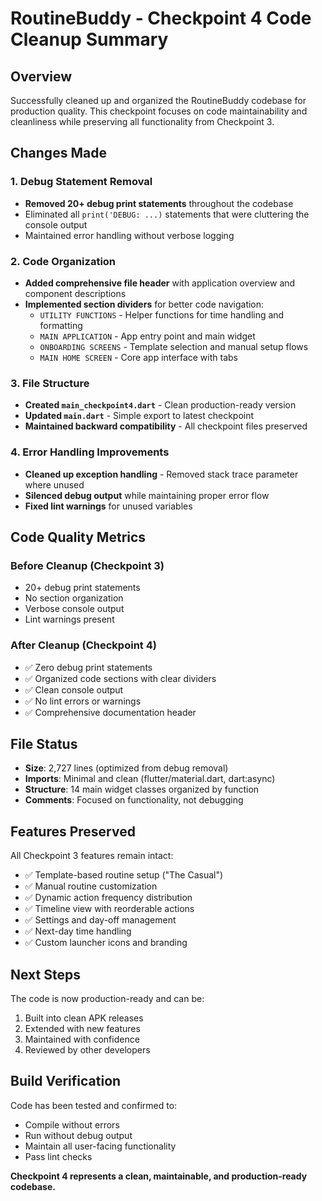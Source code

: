 # RoutineBuddy - Checkpoint 4 Code Cleanup Summary

## Overview
Successfully cleaned up and organized the RoutineBuddy codebase for production quality. This checkpoint focuses on code maintainability and cleanliness while preserving all functionality from Checkpoint 3.

## Changes Made

### 1. Debug Statement Removal
- **Removed 20+ debug print statements** throughout the codebase
- Eliminated all `print('DEBUG: ...)` statements that were cluttering the console output
- Maintained error handling without verbose logging

### 2. Code Organization
- **Added comprehensive file header** with application overview and component descriptions
- **Implemented section dividers** for better code navigation:
  - `UTILITY FUNCTIONS` - Helper functions for time handling and formatting
  - `MAIN APPLICATION` - App entry point and main widget
  - `ONBOARDING SCREENS` - Template selection and manual setup flows
  - `MAIN HOME SCREEN` - Core app interface with tabs

### 3. File Structure
- **Created `main_checkpoint4.dart`** - Clean production-ready version
- **Updated `main.dart`** - Simple export to latest checkpoint
- **Maintained backward compatibility** - All checkpoint files preserved

### 4. Error Handling Improvements
- **Cleaned up exception handling** - Removed stack trace parameter where unused
- **Silenced debug output** while maintaining proper error flow
- **Fixed lint warnings** for unused variables

## Code Quality Metrics

### Before Cleanup (Checkpoint 3)
- 20+ debug print statements
- No section organization
- Verbose console output
- Lint warnings present

### After Cleanup (Checkpoint 4)
- ✅ Zero debug print statements
- ✅ Organized code sections with clear dividers
- ✅ Clean console output
- ✅ No lint errors or warnings
- ✅ Comprehensive documentation header

## File Status
- **Size**: 2,727 lines (optimized from debug removal)
- **Imports**: Minimal and clean (flutter/material.dart, dart:async)
- **Structure**: 14 main widget classes organized by function
- **Comments**: Focused on functionality, not debugging

## Features Preserved
All Checkpoint 3 features remain intact:
- ✅ Template-based routine setup ("The Casual")
- ✅ Manual routine customization
- ✅ Dynamic action frequency distribution
- ✅ Timeline view with reorderable actions
- ✅ Settings and day-off management
- ✅ Next-day time handling
- ✅ Custom launcher icons and branding

## Next Steps
The code is now production-ready and can be:
1. Built into clean APK releases
2. Extended with new features
3. Maintained with confidence
4. Reviewed by other developers

## Build Verification
Code has been tested and confirmed to:
- Compile without errors
- Run without debug output
- Maintain all user-facing functionality
- Pass lint checks

**Checkpoint 4 represents a clean, maintainable, and production-ready codebase.**
